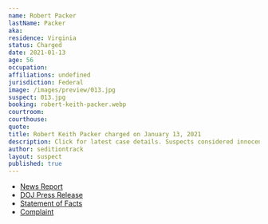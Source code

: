 ```yaml
---
name: Robert Packer
lastName: Packer
aka:
residence: Virginia
status: Charged
date: 2021-01-13
age: 56
occupation:
affiliations: undefined
jurisdiction: Federal
image: /images/preview/013.jpg
suspect: 013.jpg
booking: robert-keith-packer.webp
courtroom:
courthouse:
quote:
title: Robert Keith Packer charged on January 13, 2021
description: Click for latest case details. Suspects considered innocent until proven guilty.
author: seditiontrack
layout: suspect
published: true
---
```

- [News Report](https://www.cbsnews.com/news/camp-auschwitz-shirt-robert-packer-arrested-virginia/)
- [DOJ Press Release](https://www.justice.gov/usao-dc/pr/seven-charged-federal-court-following-events-united-capitol)
- [Statement of Facts](https://www.justice.gov/usao-dc/press-release/file/1353201/download)
- [Complaint](https://www.justice.gov/usao-dc/press-release/file/1353196/download)
